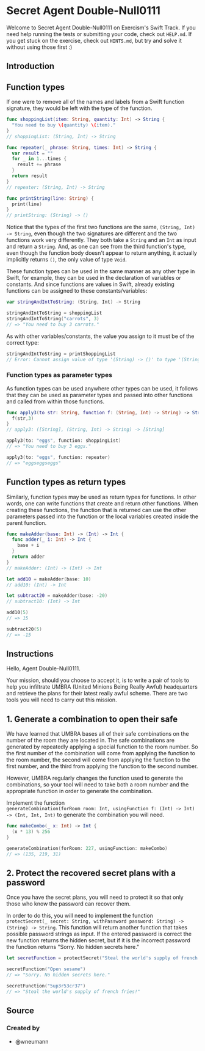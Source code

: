 # Secret Agent Double-Null0111

Welcome to Secret Agent Double-Null0111 on Exercism's Swift Track.
If you need help running the tests or submitting your code, check out `HELP.md`.
If you get stuck on the exercise, check out `HINTS.md`, but try and solve it without using those first :)

## Introduction

## Function types

If one were to remove all of the names and labels from a Swift function signature, they would be left with the type of the function.

```swift
func shoppingList(item: String, quantity: Int) -> String {
  "You need to buy \(quantity) \(item)."
}
// shoppingList: (String, Int) -> String

func repeater(_ phrase: String, times: Int) -> String {
  var result = ""
  for _ in 1...times {
    result += phrase
  }
  return result
}
// repeater: (String, Int) -> String

func printString(line: String) {
  print(line)
}
// printString: (String) -> ()
```

Notice that the types of the first two functions are the same, `(String, Int) -> String`, even though the two signatures are different and the two functions work very differently. They both take a `String` and an `Int` as input and return a `String`. And, as one can see from the third function's type, even though the function body doesn't appear to return anything, it actually implicitly returns `()`, the only value of type `Void`.

These function types can be used in the same manner as any other type in Swift, for example, they can be used in the declaration of variables or constants. And since functions are values in Swift, already existing functions can be assigned to these constants/variables:

```swift
var stringAndIntToString: (String, Int) -> String

stringAndIntToString = shoppingList
stringAndIntToString("carrots", 3)
// => "You need to buy 3 carrots."
```

As with other variables/constants, the value you assign to it must be of the correct type:

```swift
stringAndIntToString = printShoppingList
// Error: Cannot assign value of type '(String) -> ()' to type '(String, Int) -> String'
```

### Function types as parameter types

As function types can be used anywhere other types can be used, it follows that they can be used as parameter types and passed into other functions and called from within those functions.

```swift
func apply3(to str: String, function f: (String, Int) -> String) -> String {
  f(str,3)
}
// apply3: ([String], (String, Int) -> String) -> [String]

apply3(to: "eggs", function: shoppingList)
// => "You need to buy 3 eggs."

apply3(to: "eggs", function: repeater)
// => "eggseggseggs"
```

## Function types as return types

Similarly, function types may be used as return types for functions. In other words, one can write functions that create and return other functions. When creating these functions, the function that is returned can use the other parameters passed into the function or the local variables created inside the parent function.

```swift
func makeAdder(base: Int) -> (Int) -> Int {
  func adder(_ i: Int) -> Int {
    base + i
  }
  return adder
}
// makeAdder: (Int) -> (Int) -> Int

let add10 = makeAdder(base: 10)
// add10: (Int) -> Int

let subtract20 = makeAdder(base: -20)
// subtract10: (Int) -> Int

add10(5)
// => 15

subtract20(5)
// => -15
```

## Instructions

Hello, Agent Double-Null0111.

Your mission, should you choose to accept it, is to write a pair of tools to help you infiltrate UMBRA (United Minions Being Really Awful) headquarters and retrieve the plans for their latest really awful scheme. There are two tools you will need to carry out this mission.

## 1. Generate a combination to open their safe

We have learned that UMBRA bases all of their safe combinations on the number of the room they are located in. The safe combinations are generated by repeatedly applying a special function to the room number. So the first number of the combination will come from applying the function to the room number, the second will come from applying the function to the first number, and the third from applying the function to the second number.

However, UMBRA regularly changes the function used to generate the combinations, so your tool will need to take both a room number and the appropriate function in order to generate the combination.

Implement the function  
`generateCombination(forRoom room: Int, usingFunction f: (Int) -> Int) -> (Int, Int, Int)` to generate the combination you will need.

```swift
func makeCombo(_ x: Int) -> Int {
  (x * 13) % 256
}

generateCombination(forRoom: 227, usingFunction: makeCombo)
// => (135, 219, 31)
```

## 2. Protect the recovered secret plans with a password

Once you have the secret plans, you will need to protect it so that only those who know the password can recover them.

In order to do this, you will need to implement the function  
`protectSecret(_ secret: String, withPassword password: String) -> (String) -> String`. This function will return another function that takes possible password strings as input. If the entered password is correct the new function returns the hidden secret, but if it is the incorrect password the function returns "Sorry. No hidden secrets here."

```swift
let secretFunction = protectSecret("Steal the world's supply of french fries!", withPassword: "5up3r53cr37")

secretFunction("Open sesame")
// => "Sorry. No hidden secrets here."

secretFunction("5up3r53cr37")
// => "Steal the world's supply of french fries!"
```

## Source

### Created by

- @wneumann